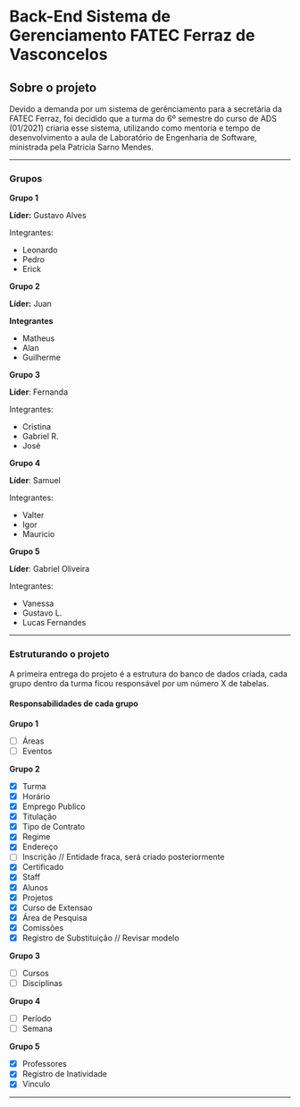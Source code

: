 # Back-End Sistema de Gerenciamento FATEC Ferraz de Vasconcelos

## Sobre o projeto
<p>Devido a demanda por um sistema de gerênciamento para a secretária da FATEC Ferraz, foi decidido que a turma do 6º semestre do curso de ADS (01/2021) criaria esse sistema, utilizando como mentoria e tempo de desenvolvimento a aula de Laboratório de Engenharia de Software, ministrada pela Patricia Sarno Mendes.</p>

---

### Grupos

**Grupo 1**

<p><b>Líder:</b> Gustavo Alves</p>

Integrantes:
- Leonardo
- Pedro
- Erick

**Grupo 2**

<p><b>Líder:</b> Juan</p>

**Integrantes**
- Matheus
- Alan
- Guilherme

**Grupo 3**

<p><b>Líder</b>: Fernanda</p>

Integrantes:
- Cristina
- Gabriel R.
- José

**Grupo 4**

<p><b>Líder</b>: Samuel</p>

Integrantes:
- Valter
- Igor
- Mauricio

**Grupo 5**

<p><b>Líder</b>: Gabriel Oliveira</p>

Integrantes:
- Vanessa
- Gustavo L.
- Lucas Fernandes

---

### Estruturando o projeto
<p>A primeira entrega do projeto é a estrutura do banco de dados criada, cada grupo dentro da turma ficou responsável por um número X de tabelas.</p>

#### Responsabilidades de cada grupo
**Grupo 1**
- [ ] Áreas
- [ ] Eventos

**Grupo 2**
- [x] Turma
- [x] Horário
- [x] Emprego Publico
- [x] Titulação
- [x] Tipo de Contrato
- [x] Regime
- [x] Endereço
- [ ] Inscrição // Entidade fraca, será criado posteriormente
- [x] Certificado 
- [x] Staff
- [x] Alunos
- [x] Projetos
- [x] Curso de Extensao
- [x] Área de Pesquisa
- [x] Comissões
- [x] Registro de Substituição // Revisar modelo

**Grupo 3**
- [ ] Cursos
- [ ] Disciplinas

**Grupo 4**
- [ ] Período
- [ ] Semana

**Grupo 5**
- [x] Professores
- [x] Registro de Inatividade
- [x] Vinculo

---
